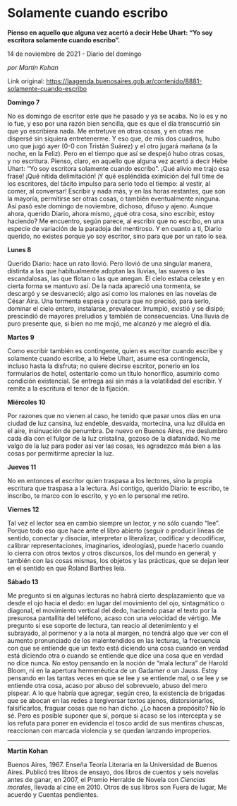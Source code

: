 # Solamente cuando escribo

**Pienso en aquello que alguna vez acertó a decir Hebe Uhart: “Yo soy escritora solamente cuando escribo”.**

14 de noviembre de 2021 - Diario del domingo

_por Martín Kohan_

Link original: https://laagenda.buenosaires.gob.ar/contenido/8881-solamente-cuando-escribo



**Domingo 7**




No es domingo de escritor este que he pasado y ya se acaba. No lo es y no lo fue, y eso por una razón bien sencilla, que es que el día transcurrió sin que yo escribiera nada. Me entretuve en otras cosas, y en otras me dispersé sin siquiera entretenerme. Y eso que, de mis dos cuadros, hubo uno que jugó ayer (0-0 con Tristán Suárez) y el otro jugará mañana (a la noche, en la Feliz). Pero en el tiempo que así se despejó hubo otras cosas, y no escritura. Pienso, claro, en aquello que alguna vez acertó a decir Hebe Uhart: “Yo soy escritora solamente cuando escribo”. ¡Qué alivio me trajo esa frase! ¡Qué nítida delimitación! ¡Y qué espléndida eximición del full time de los escritores, del tácito impulso para serlo todo el tiempo: al vestir, al comer, al conversar! Escribir y nada más, y en las horas restantes, que son la mayoría, permitirse ser otras cosas, o también eventualmente ninguna. Así pasó este domingo de noviembre, dichoso, difuso y ajeno. Aunque ahora, querido Diario, ahora mismo, ¿qué otra cosa, sino escribir, estoy haciendo? Me encuentro, según parece, al escribir que no escribo, en una especie de variación de la paradoja del mentiroso. Y en cuanto a ti, Diario querido, no existes porque yo soy escritor, sino para que por un rato lo sea.




**Lunes 8**




Querido Diario: hace un rato llovió. Pero llovió de una singular manera, distinta a las que habitualmente adoptan las lluvias, las suaves o las escandalosas, las que flotan o las que anegan. El cielo estaba celeste y en cierta forma se mantuvo así. De la nada apareció una tormenta, se descargó y se desvaneció; algo así como los malones en las novelas de César Aira. Una tormenta espesa y oscura que no precisó, para serlo, dominar el cielo entero, instalarse, prevalecer. Irrumpió, existió y se disipó; prescindió de mayores preludios y también de consecuencias. Una lluvia de puro presente que, si bien no me mojó, me alcanzó y me alegró el día.




**Martes 9**




Como escribir también es contingente, quien es escritor cuando escribe y solamente cuando escribe, a lo Hebe Uhart, asume esa contingencia, incluso hasta la disfruta; no quiere decirse escritor, ponerlo en los formularios de hotel, ostentarlo como un título honorífico, asumirlo como condición existencial. Se entrega así sin más a la volatilidad del escribir. Y remite a la escritura el tenor de la fijación.




**Miércoles 10**




Por razones que no vienen al caso, he tenido que pasar unos días en una ciudad de luz cansina, luz endeble, desvaída, mortecina, una luz diluida en el aire, insinuación de penumbra. De nuevo en Buenos Aires, me deslumbro cada día con el fulgor de la luz cristalina, gozoso de la diafanidad. No me valgo de la luz para poder así ver las cosas, les agradezco más bien a las cosas por permitirme apreciar la luz.




**Jueves 11**




No en entonces el escritor quien traspasa a los lectores, sino la propia escritura que traspasa a la lectura. Así contigo, querido Diario: te escribo, te inscribo, te marco con lo escrito, y yo en lo personal me retiro.




**Viernes 12**




Tal vez el lector sea en cambio siempre un lector, y no sólo cuando “lee”. Porque todo eso que hace ante el libro abierto (seguir o producir líneas de sentido, conectar y disociar, interpretar o literalizar, codificar y decodificar, calibrar representaciones, imaginarios, ideologías), puede hacerlo cuando lo cierra con otros textos y otros discursos, los del mundo en general; y también con las cosas mismas, los objetos y las prácticas, que se dejan leer en el sentido en que Roland Barthes leía.




**Sábado 13**




Me pregunto si en algunas lecturas no habrá cierto desplazamiento que va desde el ojo hacia el dedo: en lugar del movimiento del ojo, sintagmático o diagonal, el movimiento vertical del dedo, haciendo pasar el texto por la presurosa pantallita del teléfono, acaso con una velocidad de vértigo. Me pregunto si ese soporte de lectura, tan reacio al detenimiento y el subrayado, al pormenor y a la nota al margen, no tendrá algo que ver con el aumento pronunciado de los malentendidos en las lecturas, la frecuencia con que se entiende que un texto está diciendo una cosa cuando en verdad está diciendo otra o cuando se entiende que dice una cosa que en verdad no dice nunca. No estoy pensando en la noción de “mala lectura” de Harold Bloom, ni en la apertura hermenéutica de un Gadamer o un Jauss. Estoy pensando en las tantas veces en que se lee y se entiende mal, o se lee y se entiende otra cosa, acaso por abuso del sobrevuelo, abuso del mero pispear. A lo que habría que agregar, según creo, la existencia de brigadas que se abocan en las redes a tergiversar textos ajenos, distorsionarlos, falsificarlos, fraguar cosas que no han dicho. ¿Lo hacen a propósito? No lo sé. Pero es posible suponer que sí, porque si acaso se los intercepta y se los refuta para poner en evidencia el tosco ardid de sus mentiras chuscas, reaccionan con marcada violencia y se quedan lanzando improperios.




---




**Martín Kohan**




Buenos Aires, 1967. Enseña Teoría Literaria en la Universidad de Buenos Aires. Publicó tres libros de ensayo, dos libros de cuentos y seis novelas antes de ganar, en 2007, el Premio Herralde de Novela con *Ciencias morales*, llevada al cine en 2010. Otros de sus libros son Fuera de lugar, Me acuerdo y Cuentas pendientes.



